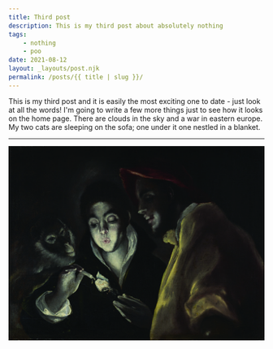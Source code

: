```yaml
---
title: Third post
description: This is my third post about absolutely nothing
tags: 
    - nothing
    - poo
date: 2021-08-12
layout: _layouts/post.njk
permalink: /posts/{{ title | slug }}/
---
```

This is my third post and it is easily the most exciting one to date - just look
at all the words! I'm going to write a few more things just to see how it looks
on the home page. There are clouds in the sky and a war in eastern europe. My
two cats are sleeping on the sofa; one under it one nestled in a blanket.

---

![an allegory](/assets/img/an_allegory.jpg)
